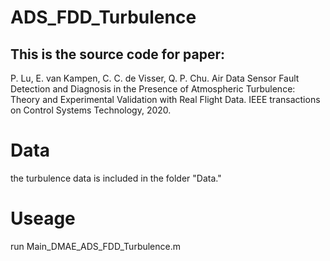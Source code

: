 # ADS_FDD_Turbulence
## This is the source code for paper:
P. Lu, E. van Kampen, C. C. de Visser, Q. P. Chu.
 Air Data Sensor Fault Detection and Diagnosis in the Presence of Atmospheric Turbulence: Theory and Experimental Validation with Real Flight Data.
IEEE transactions on Control Systems Technology, 2020.


# Data
the turbulence data is included in the folder "Data."

# Useage
run Main_DMAE_ADS_FDD_Turbulence.m


